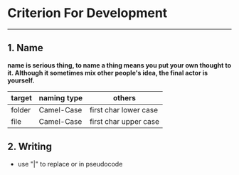 # Criterion For Development

***

## 1. Name

**name is serious thing, to name a thing means you put your own thought to it. Although it sometimes mix other people's idea, the final actor is yourself.**

| target | naming type | others                |
| ------ | ----------- | --------------------- |
| folder | Camel-Case  | first char lower case |
| file   | Camel-Case  | first char upper case |

## 2. Writing

* use "|" to replace or in pseudocode